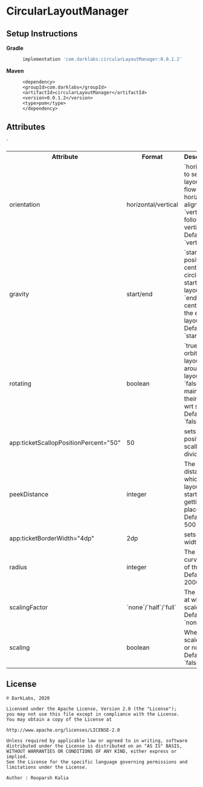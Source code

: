 # CircularLayoutManager

## Setup Instructions

**Gradle**
  ``` gradle
        implementation 'com.darklabs:circularLayoutManager:0.0.1.2'
  ```

**Maven**
  ``` maven
        <dependency>
        <groupId>com.darklabs</groupId>
        <artifactId>circularLayoutManager</artifactId>
        <version>0.0.1.2</version>
        <type>pom</type>
        </dependency>
  ```

  ## Attributes
  <table>
  <th>Attribute</th>
  <th>Format</th>
  <th>Description</th>
  <tr>
  <td>orientation</td>
  <td>horizontal/vertical</td>
  <td>`horizontal` to set the layout to flow horizontal alignment, `vertical` to follow
  vertical. Default is `vertical`</td>
  </tr>
  <tr>
  <td>gravity</td>
  <td>start/end</td>`
  <td>`start` to position center of circle at start of layout or `end` to set center at the end
  of layout. Default is `start`</td>
  </tr>
  <tr>
  <td>rotating</td>
  <td>boolean</td>
  <td>`true` to orbit the layout around layout or `false` to maintain their angle wrt screen.
  Default is `false`</td>
  </tr>
  <tr>
  <td>app:ticketScallopPositionPercent="50"</td>
  <td>50</td>
  <td>sets position of scallop and divider</td>
  </tr>
  <tr>
  <td>peekDistance</td>
  <td>integer</td>
  <td>The distance at which layout will start getting placed. Default is 500</td>
  </tr>
  <tr>
  <td>app:ticketBorderWidth="4dp"</td>
  <td>2dp</td>
  <td>sets border width</td>
  </tr>
  <tr>
  <td>radius</td>
  <td>integer</td>
  <td>The curvature of the arc. Default is 2000</td>
  </tr>
  <tr>
  <td>scalingFactor</td>
  <td>`none`/`half`/`full`</td>
  <td>The factor at which to scale items. Default is `none`</td>
  </tr>
  <tr>
  <td>scaling</td>
  <td>boolean</td>
  <td>Whether to scale items or not. Default is `false`</td>
  </tr>
  </table>




  ## License

  ```
  © DarkLabs, 2020

  Licensed under the Apache License, Version 2.0 (the "License");
  you may not use this file except in compliance with the License.
  You may obtain a copy of the License at

  http://www.apache.org/licenses/LICENSE-2.0

  Unless required by applicable law or agreed to in writing, software
  distributed under the License is distributed on an "AS IS" BASIS,
  WITHOUT WARRANTIES OR CONDITIONS OF ANY KIND, either express or implied.
  See the License for the specific language governing permissions and
  limitations under the License.

  Author : Rooparsh Kalia
  ```
